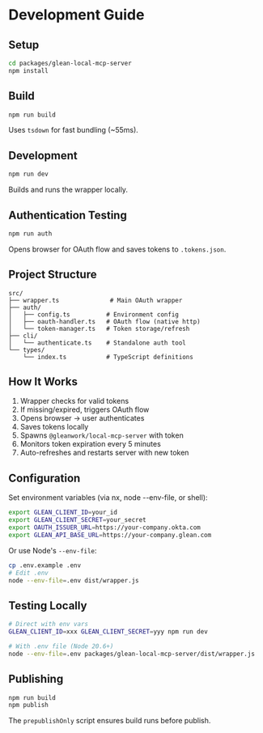 # Development Guide

## Setup

```bash
cd packages/glean-local-mcp-server
npm install
```

## Build

```bash
npm run build
```

Uses `tsdown` for fast bundling (~55ms).

## Development

```bash
npm run dev
```

Builds and runs the wrapper locally.

## Authentication Testing

```bash
npm run auth
```

Opens browser for OAuth flow and saves tokens to `.tokens.json`.

## Project Structure

```
src/
├── wrapper.ts              # Main OAuth wrapper
├── auth/
│   ├── config.ts          # Environment config
│   ├── oauth-handler.ts   # OAuth flow (native http)
│   └── token-manager.ts   # Token storage/refresh
├── cli/
│   └── authenticate.ts    # Standalone auth tool
└── types/
    └── index.ts           # TypeScript definitions
```

## How It Works

1. Wrapper checks for valid tokens
2. If missing/expired, triggers OAuth flow
3. Opens browser → user authenticates
4. Saves tokens locally
5. Spawns `@gleanwork/local-mcp-server` with token
6. Monitors token expiration every 5 minutes
7. Auto-refreshes and restarts server with new token

## Configuration

Set environment variables (via nx, node --env-file, or shell):

```bash
export GLEAN_CLIENT_ID=your_id
export GLEAN_CLIENT_SECRET=your_secret
export OAUTH_ISSUER_URL=https://your-company.okta.com
export GLEAN_API_BASE_URL=https://your-company.glean.com
```

Or use Node's `--env-file`:
```bash
cp .env.example .env
# Edit .env
node --env-file=.env dist/wrapper.js
```

## Testing Locally

```bash
# Direct with env vars
GLEAN_CLIENT_ID=xxx GLEAN_CLIENT_SECRET=yyy npm run dev

# With .env file (Node 20.6+)
node --env-file=.env packages/glean-local-mcp-server/dist/wrapper.js
```

## Publishing

```bash
npm run build
npm publish
```

The `prepublishOnly` script ensures build runs before publish.

